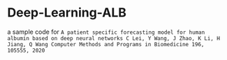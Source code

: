 # Deep-Learning-ALB

a sample code for `A patient specific forecasting model for human albumin based on deep neural networks
C Lei, Y Wang, J Zhao, K Li, H Jiang, Q Wang
Computer Methods and Programs in Biomedicine 196, 105555, 2020`
